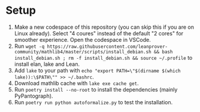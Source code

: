 # Setup

1. Make a new codespace of this repository (you can skip this if you are on Linux already). Select "4 coures" instead of the default "2 cores" for smoother experience. Open the codespace in VSCode.
2. Run `wget -q https://raw.githubusercontent.com/leanprover-community/mathlib4/master/scripts/install_debian.sh && bash install_debian.sh ; rm -f install_debian.sh && source ~/.profile` to install elan, lake and Lean.
3. Add `lake` to your path with `echo "export PATH=\"$(dirname $(which lake)):\$PATH\"" >> ~/.bashrc`.
4. Download mathlib cache with `lake exe cache get`.
5. Run `poetry install --no-root` to install the dependencies (mainly PyPantograph).
6. Run `poetry run python autoformalize.py` to test the installation.
